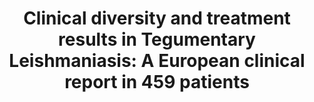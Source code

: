 ---
title: "Clinical diversity and treatment results in Tegumentary Leishmaniasis: A European clinical report in 459 patients"
journal: "PLoS Negl Trop Dis"
year: 2021
volume: 138
DOI: 10.1371/journal.pntd.0009863
pmid: 34644288
authorslist:
 -  author: Guery R
 -  author: Walker SL
 -  author: Harms G
 -  author: Neumayr A
 -  author: Van Thiel P
 -  author: Gangneux JP
 -  author: Clerinx J
 -  author: Söbirk SK
 -  author: Visser L
 -  author: Lachaud L
 -  author: Bailey M
 -  author: Bart A
 -  author: Ravel C
 -  author: Van der Auwera G
 -  author: Blum J
 -  author: Lockwood DN
 -  author: Buffet P
---